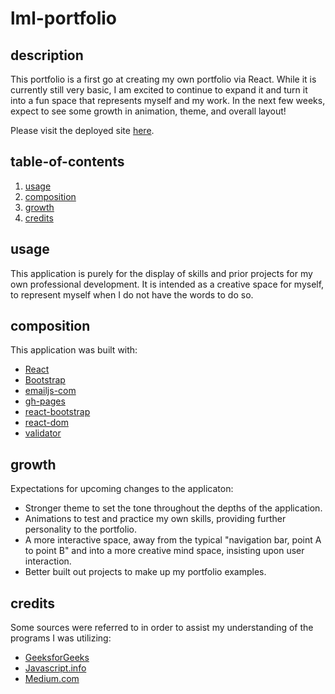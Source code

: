 # lml-portfolio

## description

This portfolio is a first go at creating my own portfolio via React. While it is currently still very basic, I am excited to continue to expand it and turn it into a fun space that represents myself and my work. In the  next few weeks, expect to see some growth in animation, theme, and overall layout!

Please visit the deployed site [here]().

## table-of-contents

1. [usage](#usage)
2. [composition](#composition)
3. [growth](#growth)
4. [credits](#credits)

## usage

This application is purely for the display of skills and prior projects for my own professional development. It is intended as a creative space for myself, to represent myself when I do not have the words to do so.

## composition

This application was built with:

- [React](https://reactjs.org/)
- [Bootstrap](https://getbootstrap.com/)
- [emailjs-com](https://www.emailjs.com/)
- [gh-pages](https://www.npmjs.com/package/gh-pages)
- [react-bootstrap](https://react-bootstrap.github.io/)
- [react-dom](https://reactjs.org/docs/react-dom.html)
- [validator](https://www.npmjs.com/package/validator)

## growth

Expectations for upcoming changes to the applicaton:

- Stronger theme to set the tone throughout the depths of the application. 
- Animations to test and practice my own skills, providing further personality to the portfolio.
- A more interactive space, away from the typical "navigation bar, point A to point B" and into a more creative mind space, insisting upon user interaction.
- Better built out projects to make up my portfolio examples.

## credits

Some sources were referred to in order to assist my understanding of the programs I was utilizing: 
- [GeeksforGeeks](https://www.geeksforgeeks.org/how-to-validate-an-email-in-reactjs/)
- [Javascript.info](https://javascript.info/mousemove-mouseover-mouseout-mouseenter-mouseleave)
- [Medium.com](https://medium.com/geekculture/how-to-send-emails-from-a-form-in-react-emailjs-6cdd21bb4190)




